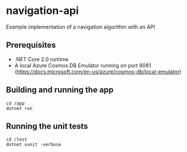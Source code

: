 # navigation-api
Example implementation of a navigation algorithm with an API

## Prerequisites
* .NET Core 2.0 runtime
* A local Azure Cosmos DB Emulator running on port 8081 (https://docs.microsoft.com/en-us/azure/cosmos-db/local-emulator)

## Building and running the app
```
cd /app
dotnet run
```

## Running the unit tests
```
cd /test
dotnet xunit -verbose
```

